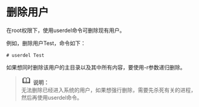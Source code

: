 # 删除用户<a name="ZH-CN_TOPIC_0182317324"></a>

在root权限下，使用userdel命令可删除现有用户。

例如，删除用户Test，命令如下：

```
# userdel Test
```

如果想同时删除该用户的主目录以及其中所有内容，要使用-r参数递归删除。

>![](public_sys-resources/icon-note.gif) **说明：**   
>无法删除已经进入系统的用户，如果想强行删除，需要先杀死有关的进程，然后再使用userdel命令。  

